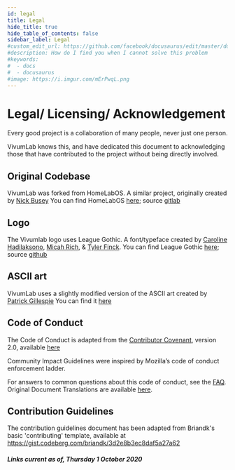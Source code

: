 ```yaml
---
id: legal
title: Legal
hide_title: true
hide_table_of_contents: false
sidebar_label: Legal
#custom_edit_url: https://github.com/facebook/docusaurus/edit/master/docs/api-doc-markdown.md
#description: How do I find you when I cannot solve this problem
#keywords:
#  - docs
#  - docusaurus
#image: https://i.imgur.com/mErPwqL.png
---
```


# Legal/ Licensing/ Acknowledgement
Every good project is a collaboration of many people, never just one person.

VivumLab knows this, and have dedicated this document to acknowledging those that have contributed to the project without being directly involved.

## Original Codebase
VivumLab was forked from HomeLabOS. A similar project, originally created by [Nick Busey](http://nickbusey.com/)
You can find HomeLabOS [here](https://homelabos.com/); source [gitlab](https://gitlab.com/NickBusey/HomelabOS/)

## Logo
The Vivumlab logo uses League Gothic. A font/typeface created by [Caroline Hadilaksono](http://www.hadilaksono.com/), [Micah Rich](https://micahrich.com/), & [Tyler Finck](https://www.tylerfinck.com/).
You can find League Gothic [here](https://www.theleagueofmoveabletype.com/league-gothic); source [github](https://github.com/theleagueof/league-gothic)

## ASCII art
VivumLab uses a slightly modified version of the ASCII art created by [Patrick Gillespie](http://patorjk.com/blog/about/)
You can find it [here](http://patorjk.com/software/taag/#p=display&f=Ogre)

## Code of Conduct
The Code of Conduct is adapted from the [Contributor Covenant](https://www.contributor-covenant.org/), version 2.0, available [here](https://www.contributor-covenant.org/version/2/0/code_of_conduct.html)

Community Impact Guidelines were inspired by Mozilla’s code of conduct enforcement ladder.

For answers to common questions about this code of conduct, see the [FAQ](https://www.contributor-covenant.org/faq). Original Document Translations are available [here](https://www.contributor-covenant.org/translations).

## Contribution Guidelines
The contribution guidelines document has been adapted from Briandk's basic 'contributing' template, available at https://gist.codeberg.com/briandk/3d2e8b3ec8daf5a27a62



##### Links current as of, Thursday 1 October 2020
